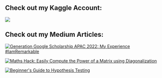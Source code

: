 ## Check out my Kaggle Account:

<a href="https://www.kaggle.com/khusheekapoor">
  <img src="https://user-images.githubusercontent.com/74901388/149902834-b5665230-5e8d-4e60-b199-9f737bffa0ac.png">
</a>



## Check out my Medium Articles:

<!--
**khusheekapoor/khusheekapoor** is a ✨ _special_ ✨ repository because its `README.md` (this file) appears on your GitHub profile.

Here are some ideas to get you started:

- 🔭 I’m currently working on ...
- 🌱 I’m currently learning ...
- 👯 I’m looking to collaborate on ...
- 🤔 I’m looking for help with ...
- 💬 Ask me about ...
- 📫 How to reach me: ...
- 😄 Pronouns: ...
- ⚡ Fun fact: ...
-->

<a target="_blank" href="https://github-readme-medium-recent-article.vercel.app/medium/@khusheekapoor/0"><img src="https://github-readme-medium-recent-article.vercel.app/medium/@khusheekapoor/0" alt="Generation Google Scholarship APAC 2022: My Experience #IamRemarkable"> 

<a target="_blank" href="https://github-readme-medium-recent-article.vercel.app/medium/@khusheekapoor/1"><img src="https://github-readme-medium-recent-article.vercel.app/medium/@khusheekapoor/1" alt="Maths Hack: Easily Compute the Power of a Matrix using Diagonalization"> 
  
<a target="_blank" href="https://github-readme-medium-recent-article.vercel.app/medium/@khusheekapoor/2"><img src="https://github-readme-medium-recent-article.vercel.app/medium/@khusheekapoor/2" alt="Beginner's Guide to Hypothesis Testing"> 
